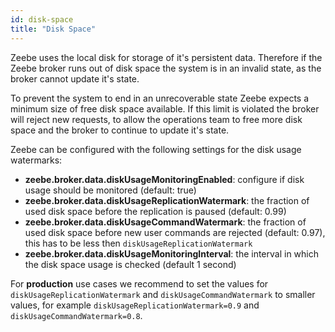 ```yaml
---
id: disk-space
title: "Disk Space"
---
```


Zeebe uses the local disk for storage of it's persistent data. Therefore if the Zeebe broker runs out of disk space the system is in an invalid state, as the broker cannot
update it's state.

To prevent the system to end in an unrecoverable state Zeebe expects a minimum size of free disk space available. If this limit is violated the broker will reject new
requests, to allow the operations team to free more disk space and the broker to continue to update it's state.

Zeebe can be configured with the following settings for the disk usage watermarks:

- **zeebe.broker.data.diskUsageMonitoringEnabled**: configure if disk usage should be monitored (default: true)
- **zeebe.broker.data.diskUsageReplicationWatermark**: the fraction of used disk space before the replication is paused (default: 0.99)
- **zeebe.broker.data.diskUsageCommandWatermark**: the fraction of used disk space before new user commands are rejected (default: 0.97), this has to be less then `diskUsageReplicationWatermark`
- **zeebe.broker.data.diskUsageMonitoringInterval**: the interval in which the disk space usage is checked (default 1 second)

For **production** use cases we recommend to set the values for `diskUsageReplicationWatermark` and `diskUsageCommandWatermark` to smaller values, for example `diskUsageReplicationWatermark=0.9` and `diskUsageCommandWatermark=0.8`.
